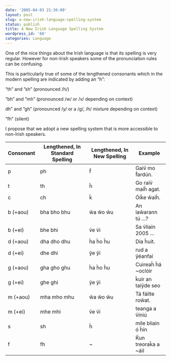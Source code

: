 ```yaml
---
date: '2005-04-03 21:36:00'
layout: post
slug: a-new-irish-language-spelling-system
status: publish
title: A New Irish Language Spelling System
wordpress_id: '68'
categories: Language
---
```


One of the nice things about the Irish language is that its spelling is very regular. However for non-Irish speakers some of the pronunciation rules can be confusing.

This is particularly true of some of the lengthened consonants which in the modern spelling are indicated by adding an “h”:


“th” and ”sh”
(pronounced /h/)


“bh” and ”mh”
(pronounced /w/ or /v/ depending on context)


dh” and ”gh”
(pronounced /y/ or a /g/, /h/ mixture depending on context)


“fh”
(silent)


I propose that we adopt a new spelling system that is more accessible to non-Irish speakers.


| Consonant | Lengthened, In Standard Spelling | Lengthened, In New Spelling | Example
| ---- | ---- | ---- | ----
| p | ph| f̃ | Gaiṽ mo f̃ardún.
|t|th|ĥ|Go raiṽ maiĥ agat.
|c|ch|k̃|Óik̃e w̃aiĥ.
|b (+aou)|bha bho bhu|ŵa ŵo ŵu|An laŵarann tú ...?
|b (+ei)|bhe bhi|ṽe ṽi|Sa ṽliain 2005 ...
|d (+aou)|dha dho dhu|ĥa ĥo ĥu|Dia ĥuit.
|d (+ei)|dhe dhi|ŷe ŷi|rud a ŷéanfaí
|g (+aou)|gha gho ghu|ĥa ĥo ĥu|Cuireaĥ ĥá ~oclóir
|g (+ei)|ghe ghi|ỹe ỹi|k̃uir an taiỹde seo
|m (+aou)|mha mho mhu|w̃a w̃o w̃u|Tá fáilte row̃at.
|m (+ei)|mhe mhi|ṽe ṽi|teanga a ṽíniú
|s|sh|ĥ|míle bliain ó ĥin
|f|fh|~|K̃un treorak̃a a ~áil
